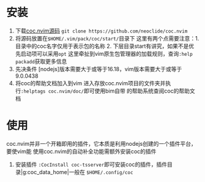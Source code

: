 # 安装
1. 下载[coc.nvim源码](https://github.com/neoclide/coc.nvim)
    `git clone https://github.com/neoclide/coc.nvim`
2. 将源码放置在`$HOME/.vim/pack/coc/start/`目录下
    这里有两个点需要注意：1. 目录中的coc名字仅用于表示包的名称
                          2. 下层目录start有讲究，如果不是优先启动项可以采用`opt`
    这里牵扯到vim原生包管理器的加载规则，查询`:help packadd`获取更多信息
3. 先决条件
    [nodejs]版本需要大于或等于16.18，vim版本需要大于或等于9.0.0438
4. 将coc的帮助文档加入到vim
    进入存放coc.nvim项目的文件夹并执行`:helptags coc.nvim/doc/`即可使用bim自带
    的帮助系统查阅coc的帮助文档
# 使用
coc.nvim并非一个开箱即用的插件，它本质是利用nodejs创建的一个插件平台，要使vim能
使用coc.nvim的自动补全功能需额外安装coc的插件
1. 安装插件
    `:CocInstall coc-tsserver`即可安装coc的插件，插件目录|g:coc_data_home|一般在
    `$HOME/.config/coc`
